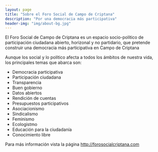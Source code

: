 ```yaml
---
layout: page
title: "Sobre el Foro Social de Campo de Criptana"
description: "Por una democracia más participativa"
header-img: "img/about-bg.jpg"
---
```


El Foro Social de Campo de Criptana es un espacio socio-político de participación ciudadana abierto, horizonal y no partidario, que pretende construir una democracia más participativa en Campo de Criptana

Aunque los social y lo político afecta a todos los ámbitos de nuestra vida, los principales temas que abarca son:

- Democracia participativa
- Participación ciudadana
- Transparencia
- Buen gobierno
- Datos abiertos
- Rendición de cuentas
- Presupuestos participativos
- Asociacionismo
- Sindicalismo
- Feminismo
- Ecologistmo
- Educación para la ciudadanía
- Conocimiento libre

Para más información vista la página http://forosocialcriptana.com
